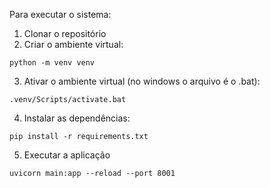 Para executar o sistema:

1. Clonar o repositório
2. Criar o ambiente virtual:

```console
python -m venv venv
```

3. Ativar o ambiente virtual (no windows o arquivo é o .bat):

```console
.venv/Scripts/activate.bat
```

4. Instalar as dependências:

```console
pip install -r requirements.txt
```

5. Executar a aplicação

```console
uvicorn main:app --reload --port 8001
```
